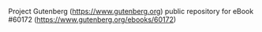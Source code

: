 Project Gutenberg (https://www.gutenberg.org) public repository for eBook #60172 (https://www.gutenberg.org/ebooks/60172)
